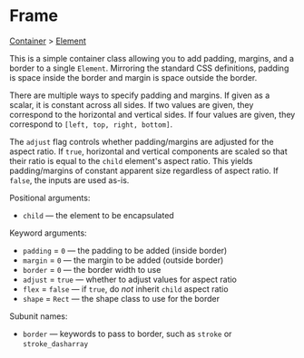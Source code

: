 # Frame

<span class="inherit">[Container](#Container) > [Element](#Element)</span>

This is a simple container class allowing you to add padding, margins, and a border to a single `Element`. Mirroring the standard CSS definitions, padding is space inside the border and margin is space outside the border.

There are multiple ways to specify padding and margins. If given as a scalar, it is constant across all sides. If two values are given, they correspond to the horizontal and vertical sides. If four values are given, they correspond to `[left, top, right, bottom]`.

The `adjust` flag controls whether padding/margins are adjusted for the aspect ratio. If `true`, horizontal and vertical components are scaled so that their ratio is equal to the `child` element's aspect ratio. This yields padding/margins of constant apparent size regardless of aspect ratio. If `false`, the inputs are used as-is.

Positional arguments:
- `child` — the element to be encapsulated

Keyword arguments:
- `padding` = `0` — the padding to be added (inside border)
- `margin` = `0` — the margin to be added (outside border)
- `border` = `0` — the border width to use
- `adjust` = `true` — whether to adjust values for aspect ratio
- `flex` = `false` — if `true`, do *not* inherit `child` aspect ratio
- `shape` = `Rect` — the shape class to use for the border

Subunit names:
- `border` — keywords to pass to border, such as `stroke` or `stroke_dasharray`
